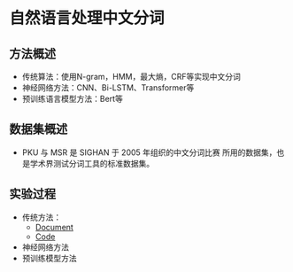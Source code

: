 # 自然语言处理中文分词

## 方法概述

- 传统算法：使用N-gram，HMM，最大熵，CRF等实现中文分词
- 神经⽹络⽅法：CNN、Bi-LSTM、Transformer等
- 预训练语⾔模型⽅法：Bert等

## 数据集概述

- PKU 与 MSR 是 SIGHAN 于 2005 年组织的中⽂分词⽐赛 所⽤的数据集，也是学术界测试分词⼯具的标准数据集。

## 实验过程

- 传统方法：
  - [Document](./docs/traditional_methods.md)
  - [Code](./traditional_methods/)
- 神经网络方法
- 预训练模型方法

